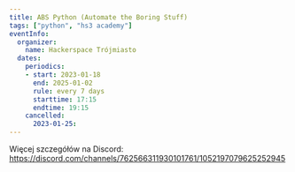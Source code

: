 ```yaml
---
title: ABS Python (Automate the Boring Stuff)
tags: ["python", "hs3 academy"]
eventInfo:
  organizer:
    name: Hackerspace Trójmiasto
  dates:
    periodics:
    - start: 2023-01-18
      end: 2025-01-02
      rule: every 7 days
      starttime: 17:15
      endtime: 19:15
    cancelled:
      2023-01-25:
---
```


Więcej szczegółów na Discord: https://discord.com/channels/762566311930101761/1052197079625252945

